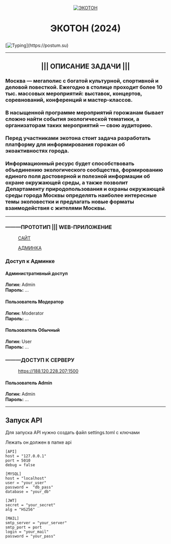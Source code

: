 <p align="center">
  <a href="https://postum.su" target="_blank">
    <img src="https://gcmos.ru/_next/static/media/header-logo.54ae8ab8.png" alt="ЭКОТОН" title="ЭКОТОН">
  </a>
</p>

# <p align="center">ЭКОТОН (2024)</p>

[![Typing](https://readme-typing-svg.herokuapp.com?color=%2336BCF7&lines=Кейс+"Экопросвет")](https://postum.su)

---

## <p align="center">||| ОПИСАНИЕ ЗАДАЧИ |||</p>

<a name="myTag_myTask"><h3>Москва — мегаполис с богатой культурной, спортивной и деловой повесткой. Ежегодно в столице проходит более 10 тыс. массовых мероприятий: выставок, концертов, соревнований, конференций и мастер-классов.
<br><br>
В насыщенной программе мероприятий горожанам бывает сложно найти события экологической тематики, а организаторам таких мероприятий — свою аудиторию.
<br><br>
Перед участниками экотона стоит задача разработать платформу для информирования горожан об экоактивностях города.
<br><br>
Информационный ресурс будет способствовать объединению экологического сообщества, формированию единого поля достоверной и полезной информации об охране окружающей среды, а также позволит Департаменту природопользования и охраны окружающей среды города Москвы определять наиболее интересные темы экоповестки и предлагать новые форматы взаимодействия с жителями Москвы.</h3></a>

---

<a name="myTag_myTask"><h3>———ПРОТОТИП ||| WEB-ПРИЛОЖЕНИЕ</h3></a>

<dl>
  <dd><a href="https://postum.su" target="_blank">САЙТ</a></dd>
</dl>

<dl>
  <dd><a href="https://postum.su/administrator/" target="_blank">АДМИНКА</a></dd>
</dl>

### Доступ к Админке

#### Административный доступ
**Логин:** Admin<br>
**Пароль:** ...

#### Пользователь Модератор
**Логин:** Moderator<br>
**Пароль:** ...

#### Пользователь Обычный
**Логин:** User<br>
**Пароль:** ...

<a name="myTag_myTask"><h3>———ДОСТУП К СЕРВЕРУ</h3></a>

<dl>
  <dd><a href="https://188.120.228.207:1500" target="_blank">https://188.120.228.207:1500</a></dd>
</dl>

#### Пользователь Admin
**Логин:** Admin<br>
**Пароль:** ...

---
## Запуск API
Для запуска API нужно создать файл settings.toml с ключами

Лежать он должен в папке api

```
[API]
host = "127.0.0.1"
port = 5010
debug = false

[MYSQL]
host = "localhost"
user = "your_user"
password =  "db_pass"
database = "your_db"

[JWT]
secret = "your_secret"
alg = "HS256"

[MAIL]
smtp_server = "your_server"
smtp_port = port
login = "your_mail"
password = "your_pass"
```